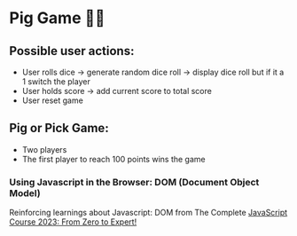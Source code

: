 # Pig Game 🐷🐽

## Possible user actions:
- User rolls dice -> generate random dice roll -> display dice roll but if it a 1 switch the player
- User holds score -> add current score to total score
- User reset game 

## Pig or Pick Game: 
- Two players
- The first player to reach 100 points wins the game

### Using Javascript in the Browser: DOM (Document Object Model)
Reinforcing learnings about Javascript: DOM from The Complete [JavaScript Course 2023: From Zero to Expert!](https://www.udemy.com/course/the-complete-javascript-course/)

